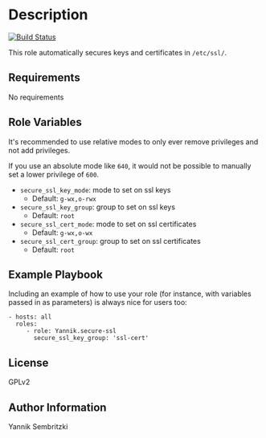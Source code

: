 Description
=========

[![Build Status](https://travis-ci.org/Yannik/ansible-role-secure-ssl-certs.svg?branch=master)](https://travis-ci.org/Yannik/ansible-role-secure-ssl-certs)

This role automatically secures keys and certificates in `/etc/ssl/`.

Requirements
------------

No requirements

Role Variables
--------------

It's recommended to use relative modes to only ever remove privileges
and not add privileges.

If you use an absolute mode like `640`, it would not be possible
to manually set a lower privilege of `600`.

* `secure_ssl_key_mode`: mode to set on ssl keys
    * Default: `g-wx,o-rwx`
* `secure_ssl_key_group`: group to set on ssl keys
    * Default: `root` 
* `secure_ssl_cert_mode`: mode to set on ssl certificates
    * Default: `g-wx,o-wx` 
* `secure_ssl_cert_group`: group to set on ssl certificates
    * Default: `root` 

Example Playbook
----------------

Including an example of how to use your role (for instance, with variables passed in as parameters) is always nice for users too:

    - hosts: all
      roles:
         - role: Yannik.secure-ssl
           secure_ssl_key_group: 'ssl-cert'

License
-------

GPLv2

Author Information
------------------

Yannik Sembritzki
